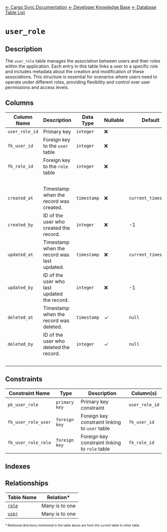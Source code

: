 [← Cargo Sync Documentation](../../../../readme.md) [← Developer Knowledge Base](../../readme.md) [← Database Table List](../database-design.md)

# `user_role`

## Description
The `user_role` table manages the association between users and their roles within the application. Each entry in this table links a user to a specific role and includes metadata about the creation and modification of these associations. This structure is essential for scenarios where users need to operate under different roles, providing flexibility and control over user permissions and access levels.

## Columns

|Column Name|Description|Data Type|Nullable|Default|
|-|-|-|-|-|
|`user_role_id`|Primary key|`integer`|❌||
|`fk_user_id`|Foreign key to the `user` table|`integer`|❌||
|`fk_role_id`|Foreign key to the `role` table|`integer`|❌||
|&nbsp;|
|`created_at`|Timestamp when the record was created.|`timestamp`|❌|`current_timestamp`|
|`created_by`|ID of the user who created the record.|`integer`|❌|-1|
|`updated_at`|Timestamp when the record was last updated.|`timestamp`|❌|`current_timestamp`|
|`updated_by`|ID of the user who last updated the record.|`integer`|❌|-1|
|`deleted_at`|Timestamp when the record was deleted.|`timestamp`|✓|`null`|
|`deleted_by`|ID of the user who deleted the record.|`integer`|✓|`null`|
|&nbsp;|

## Constraints

|Constraint Name|Type|Description|Column(s)|
|--|--|--|--|
|`pk_user_role`|`primary key`|Primary key constraint|`user_role_id`|
|`fk_user_role_user`|`foreign key`|Foreign key constraint linking to `user` table|`fk_user_id`|
|`fk_user_role_role`|`foreign key`|Foreign key constraint linking to `role` table|`fk_role_id`|

## Indexes

## Relationships

|Table Name|Relation*|
|-|-|
|[`role`](./role-table.md)|Many is to one|
|[`user`](./user-table.md)|Many is to one|

<span style="font-size:10px">\* Relational directions mentioned in the table above are from the current table to other table</span>